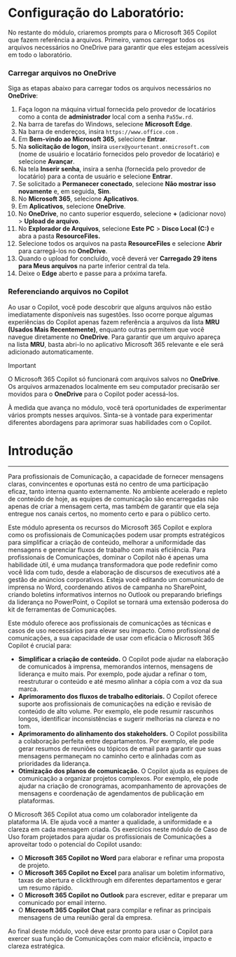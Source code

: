 # Configuração do Laboratório:

No restante do módulo, criaremos prompts para o Microsoft 365 Copilot que fazem referência a arquivos. Primeiro, vamos carregar todos os arquivos necessários no OneDrive para garantir que eles estejam acessíveis em todo o laboratório.


### Carregar arquivos no OneDrive

Siga as etapas abaixo para carregar todos os arquivos necessários no **OneDrive**:

1. Faça logon na máquina virtual fornecida pelo provedor de locatários como a conta de **administrador** local com a senha `Pa55w.rd`.
2. Na barra de tarefas do Windows, selecione **Microsoft Edge**.
3. Na barra de endereços, insira `https://www.office.com` .
4. Em **Bem-vindo ao Microsoft 365**, selecione **Entrar**.
5. Na **solicitação de logon**, insira `userx@yourtenant.onmicrosoft.com` (nome de usuário e locatário fornecidos pelo provedor de locatário) e selecione **Avançar**.
6. Na tela **Inserir senha**, insira a senha (fornecida pelo provedor de locatário) para a conta de usuário e selecione **Entrar**.
7. Se solicitado a **Permanecer conectado**, selecione **Não mostrar isso novamente** e, em seguida, **Sim**.
8. No **Microsoft 365**, selecione **Aplicativos**.
9. Em **Aplicativos**, selecione **OneDrive**.
10. No **OneDrive**, no canto superior esquerdo, selecione **+** (adicionar novo) > **Upload de arquivo**.
11. No **Explorador de Arquivos**, selecione **Este PC** > **Disco Local (C:)** e abra a pasta **ResourceFiles.**
12. Selecione todos os arquivos na pasta **ResourceFiles** e selecione **Abrir** para carregá-los no **OneDrive**.
13. Quando o upload for concluído, você deverá ver **Carregado 29 itens para Meus arquivos** na parte inferior central da tela.
14. Deixe o **Edge** aberto e passe para a próxima tarefa.

### Referenciando arquivos no Copilot

Ao usar o Copilot, você pode descobrir que alguns arquivos não estão imediatamente disponíveis nas sugestões. Isso ocorre porque algumas experiências do Copilot apenas fazem referência a arquivos da lista **MRU (Usados Mais Recentemente)**, enquanto outras permitem que você navegue diretamente no **OneDrive**. Para garantir que um arquivo apareça na lista **MRU**, basta abri-lo no aplicativo Microsoft 365 relevante e ele será adicionado automaticamente.

> [!IMPORTANT]
> O Microsoft 365 Copilot só funcionará com arquivos salvos no **OneDrive**. Os arquivos armazenados localmente em seu computador precisarão ser movidos para o **OneDrive** para o Copilot poder acessá-los.

À medida que avança no módulo, você terá oportunidades de experimentar vários prompts nesses arquivos. Sinta-se à vontade para experimentar diferentes abordagens para aprimorar suas habilidades com o Copilot.

# Introdução
---
Para profissionais de Comunicação, a capacidade de fornecer mensagens claras, convincentes e oportunas está no centro de uma participação eficaz, tanto interna quanto externamente. No ambiente acelerado e repleto de conteúdo de hoje, as equipes de comunicação são encarregadas não apenas de criar a mensagem certa, mas também de garantir que ela seja entregue nos canais certos, no momento certo e para o público certo.

Este módulo apresenta os recursos do Microsoft 365 Copilot e explora como os profissionais de Comunicações podem usar prompts estratégicos para simplificar a criação de conteúdo, melhorar a uniformidade das mensagens e gerenciar fluxos de trabalho com mais eficiência. Para profissionais de Comunicações, dominar o Copilot não é apenas uma habilidade útil, é uma mudança transformadora que pode redefinir como você lida com tudo, desde a elaboração de discursos de executivos até a gestão de anúncios corporativos. Esteja você editando um comunicado de imprensa no Word, coordenando ativos de campanha no SharePoint, criando boletins informativos internos no Outlook ou preparando briefings da liderança no PowerPoint, o Copilot se tornará uma extensão poderosa do kit de ferramentas de Comunicações.

Este módulo oferece aos profissionais de comunicações as técnicas e casos de uso necessários para elevar seu impacto. Como profissional de comunicações, a sua capacidade de usar com eficácia o Microsoft 365 Copilot é crucial para:

- **Simplificar a criação de conteúdo.** O Copilot pode ajudar na elaboração de comunicados à imprensa, memorandos internos, mensagens de liderança e muito mais. Por exemplo, pode ajudar a refinar o tom, reestruturar o conteúdo e até mesmo alinhar a cópia com a voz da sua marca.
- **Aprimoramento dos fluxos de trabalho editoriais.** O Copilot oferece suporte aos profissionais de comunicações na edição e revisão de conteúdo de alto volume. Por exemplo, ele pode resumir rascunhos longos, identificar inconsistências e sugerir melhorias na clareza e no tom.
- **Aprimoramento do alinhamento dos stakeholders.** O Copilot possibilita a colaboração perfeita entre departamentos. Por exemplo, ele pode gerar resumos de reuniões ou tópicos de email para garantir que suas mensagens permaneçam no caminho certo e alinhadas com as prioridades da liderança.
- **Otimização dos planos de comunicação.** O Copilot ajuda as equipes de comunicação a organizar projetos complexos. Por exemplo, ele pode ajudar na criação de cronogramas, acompanhamento de aprovações de mensagens e coordenação de agendamentos de publicação em plataformas.

O Microsoft 365 Copilot atua como um colaborador inteligente da plataforma IA. Ele ajuda você a manter a qualidade, a uniformidade e a clareza em cada mensagem criada. Os exercícios neste módulo de Caso de Uso foram projetados para ajudar os profissionais de Comunicações a aproveitar todo o potencial do Copilot usando:

- O **Microsoft 365 Copilot no Word** para elaborar e refinar uma proposta de projeto.
- O **Microsoft 365 Copilot no Excel** para analisar um boletim informativo, taxas de abertura e clickthrough em diferentes departamentos e gerar um resumo rápido.
- O **Microsoft 365 Copilot no Outlook** para escrever, editar e preparar um comunicado por email interno.
- O **Microsoft 365 Copilot Chat** para compilar e refinar as principais mensagens de uma reunião geral da empresa.

Ao final deste módulo, você deve estar pronto para usar o Copilot para exercer sua função de Comunicações com maior eficiência, impacto e clareza estratégica.
